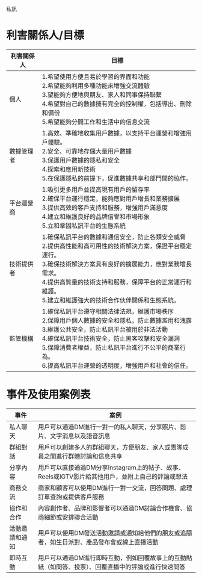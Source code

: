 私訊
# 利害關係人/目標 
|利害關係人|目標|
|----|----|
|個人|1.希望使用方便且易於學習的界面和功能<br>2.希望能夠利用多種功能來增強交流體驗<br>3.望能夠方便地與朋友、家人和同事保持聯繫<br>4.希望對自己的數據擁有完全的控制權，包括導出、刪除和備份<br>5.希望能夠分開工作和生活中的信息交流
|數據管理者|1.高效、準確地收集用戶數據，以支持平台運營和增強用戶體驗。<br>2.安全、可靠地存儲大量用戶數據<br>3.保護用戶數據的隱私和安全<br>4.探索和應用新技術<br>5.在保護隱私的前提下，促進數據共享和部門間的協作。
|平台運營商|1.吸引更多用戶並提高現有用戶的留存率<br>2.確保平台運行穩定，能夠應對用戶增長和業務擴展<br>3.提供高效的客戶支持和服務，增強用戶滿意度<br>4.建立和維護良好的品牌信譽和市場形象<br>5.立和鞏固私訊平台的生態系統
|技術提供者|1.確保私訊平台的數據和通信安全，防止各類安全威脅<br>2.提供高性能和高可用性的技術解決方案，保證平台穩定運行。<br>3.確保技術解決方案具有良好的擴展能力，應對業務增長需求。<br>4.提供高質量的技術支持和服務，保障平台的正常運行和維護。<br>5.建立和維護強大的技術合作伙伴關係和生態系統。
|監管機構|1.確保私訊平台遵守相關法律法規，維護市場秩序<br>2.保障用戶個人數據的安全和隱私，防止數據濫用和洩露<br>3.維護公共安全，防止私訊平台被用於非法活動<br>4.確保私訊平台技術安全，防止黑客攻擊和安全漏洞<br>5.保障消費者權益，防止私訊平台進行不公平的商業行為。<br>6.提高私訊平台運營的透明度，增強用戶和社會的信任。

#
# 事件及使用案例表
|事件|案例|
|----|----|
|私人聊天|用戶可以通過DM進行一對一的私人聊天，分享照片、影片、文字消息以及語音訊息|
|群組對話|用戶可以創建多人的群組聊天，方便朋友、家人或團隊成員之間進行群體討論和信息共享|   
|分享內容|用戶可以直接通過DM分享Instagram上的帖子、故事、Reels或IGTV影片給其他用戶，並附上自己的評論或想法|
|商務交流|商家和顧客可以使用DM進行一對一交流，回答問題、處理訂單查詢或提供客戶服務|
|協作和合作|內容創作者、品牌和影響者可以通過DM討論合作機會、協商細節或安排聯合活動|
|活動邀請和通知|用戶可以使用DM發送活動邀請或通知給他們的朋友或追隨者，如生日派對、產品發布會或線上直播活動|
|即時互動|用戶可以通過DM進行即時互動，例如回覆故事上的互動貼紙（如問答、投票）、回覆直播中的評論或進行快速問答|
